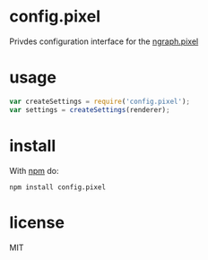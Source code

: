 # config.pixel

Privdes configuration interface for the [ngraph.pixel](https://github.com/anvaka/ngraph.pixel)

# usage

``` js
var createSettings = require('config.pixel');
var settings = createSettings(renderer);
```

# install

With [npm](https://npmjs.org) do:

```
npm install config.pixel
```

# license

MIT
